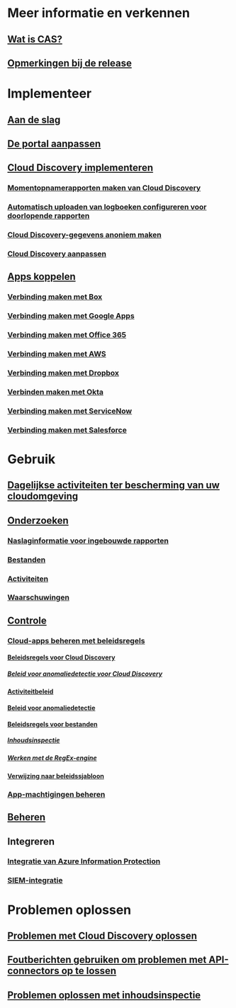 # Meer informatie en verkennen
## [Wat is CAS?](what-is-cloud-app-security.md)
## [Opmerkingen bij de release](release-notes.md)
# Implementeer
## [Aan de slag](getting-started-with-cloud-app-security.md)
## [De portal aanpassen](general-setup.md)
## [Cloud Discovery implementeren](set-up-cloud-discovery.md)
### [Momentopnamerapporten maken van Cloud Discovery](create-snapshot-cloud-discovery-reports.md)
### [Automatisch uploaden van logboeken configureren voor doorlopende rapporten](configure-automatic-log-upload-for-continuous-reports.md)
### [Cloud Discovery-gegevens anoniem maken](cloud-discovery-anonymizer.md)
### [Cloud Discovery aanpassen](working-with-cloud-discovery-data.md)
## [Apps koppelen](enable-instant-visibility-protection-and-governance-actions-for-your-apps.md)
### [Verbinding maken met Box](connect-box-to-microsoft-cloud-app-security.md)
### [Verbinding maken met Google Apps](connect-google-apps-to-microsoft-cloud-app-security.md)
### [Verbinding maken met Office 365](connect-office-365-to-microsoft-cloud-app-security.md)
### [Verbinding maken met AWS](connect-aws-to-microsoft-cloud-app-security.md)
### [Verbinding maken met Dropbox](connect-dropbox-to-microsoft-cloud-app-security.md)
### [Verbinden maken met Okta](connect-okta-to-microsoft-cloud-app-security.md)
### [Verbinding maken met ServiceNow](connect-servicenow-to-microsoft-cloud-app-security.md)
### [Verbinding maken met Salesforce](connect-salesforce-to-microsoft-cloud-app-security.md)
# Gebruik
## [Dagelijkse activiteiten ter bescherming van uw cloudomgeving](daily-activities-to-protect-your-cloud-environment.md)
## [Onderzoeken](investigate.md)
### [Naslaginformatie voor ingebouwde rapporten](built-in-report-reference.md)
### [Bestanden](file-filters.md)
### [Activiteiten](activity-filters.md)
### [Waarschuwingen](monitor-alerts.md)
## [Controle](control.md)
### [Cloud-apps beheren met beleidsregels](control-cloud-apps-with-policies.md)
#### [Beleidsregels voor Cloud Discovery](cloud-discovery-policies.md)
##### [Beleid voor anomaliedetectie voor Cloud Discovery](cloud-discovery-anomaly-detection-policy.md)
#### [Activiteitbeleid](user-activity-policies.md)
#### [Beleid voor anomaliedetectie](anomaly-detection-policy.md)
#### [Beleidsregels voor bestanden](data-protection-policies.md)
##### [Inhoudsinspectie](content-inspection.md)
##### [Werken met de RegEx-engine](working-with-the-regex-engine.md)
#### [Verwijzing naar beleidssjabloon](policy-template-reference.md)
### [App-machtigingen beheren](manage-app-permissions.md)
## [Beheren](governance-actions.md)
## Integreren
### [Integratie van Azure Information Protection](azip-integration.md)
### [SIEM-integratie](siem.md)
# Problemen oplossen
## [Problemen met Cloud Discovery oplossen](troubleshooting-cloud-discovery.md)
## [Foutberichten gebruiken om problemen met API-connectors op te lossen](troubleshooting-api-connectors-using-error-messages.md)
## [Problemen oplossen met inhoudsinspectie](troubleshooting-content-inspection.md)

<!--HONumber=Jan17_HO2-->


